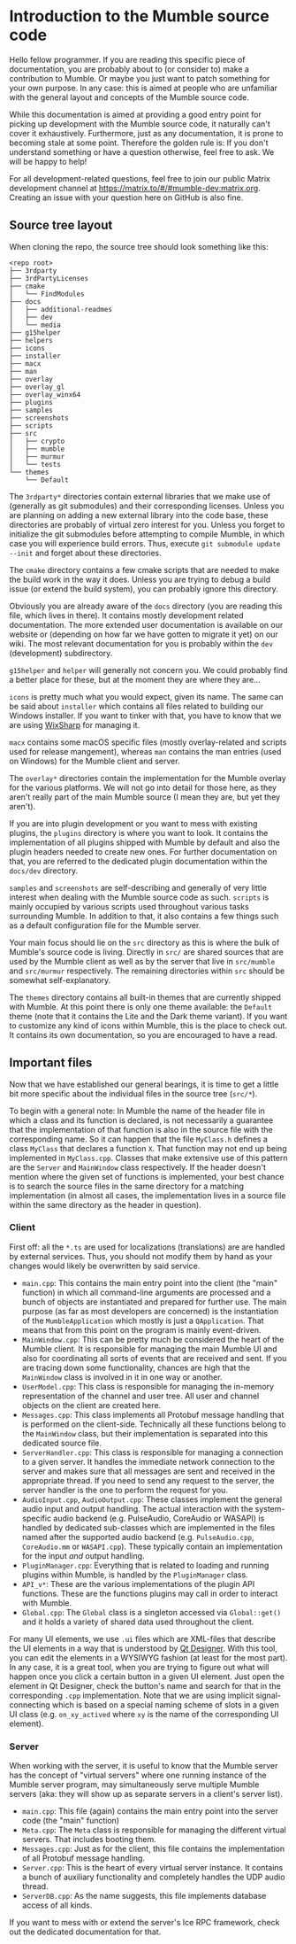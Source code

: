 # Introduction to the Mumble source code

Hello fellow programmer. If you are reading this specific piece of documentation, you are probably about to (or consider to) make a contribution to
Mumble. Or maybe you just want to patch something for your own purpose. In any case: this is aimed at people who are unfamiliar with the general
layout and concepts of the Mumble source code.

While this documentation is aimed at providing a good entry point for picking up development with the Mumble source code, it naturally can't cover it
exhaustively. Furthermore, just as any documentation, it is prone to becoming stale at some point. Therefore the golden rule is: If you don't
understand something or have a question otherwise, feel free to ask. We will be happy to help!

For all development-related questions, feel free to join our public Matrix development channel at https://matrix.to/#/#mumble-dev:matrix.org. Creating
an issue with your question here on GitHub is also fine.


## Source tree layout

When cloning the repo, the source tree should look something like this:
```
<repo root>
├── 3rdparty
├── 3rdPartyLicenses
├── cmake
│   └── FindModules
├── docs
│   ├── additional-readmes
│   ├── dev
│   └── media
├── g15helper
├── helpers
├── icons
├── installer
├── macx
├── man
├── overlay
├── overlay_gl
├── overlay_winx64
├── plugins
├── samples
├── screenshots
├── scripts
├── src
│   ├── crypto
│   ├── mumble
│   ├── murmur
│   └── tests
└── themes
    └── Default
```

The `3rdparty*` directories contain external libraries that we make use of (generally as git submodules) and their corresponding licenses. Unless you
are planning on adding a new external library into the code base, these directories are probably of virtual zero interest for you. Unless you forget
to initialize the git submodules before attempting to compile Mumble, in which case you will experience build errors. Thus, execute `git submodule
update --init` and forget about these directories.

The `cmake` directory contains a few cmake scripts that are needed to make the build work in the way it does. Unless you are trying to debug a build
issue (or extend the build system), you can probably ignore this directory.

Obviously you are already aware of the `docs` directory (you are reading this file, which lives in there). It contains mostly development related
documentation. The more extended user documentation is available on our website or (depending on how far we have gotten to migrate it yet) on our
wiki. The most relevant documentation for you is probably within the `dev` (development) subdirectory.

`g15helper` and `helper` will generally not concern you. We could probably find a better place for these, but at the moment they are where they are…

`icons` is pretty much what you would expect, given its name. The same can be said about `installer` which contains all files related to building our
Windows installer. If you want to tinker with that, you have to know that we are using [WixSharp](https://github.com/oleg-shilo/wixsharp) for managing
it.

`macx` contains some macOS specific files (mostly overlay-related and scripts used for release mangement), whereas `man` contains the man entries
(used on Windows) for the Mumble client and server.

The `overlay*` directories contain the implementation for the Mumble overlay for the various platforms. We will not go into detail for those here, as
they aren't really part of the main Mumble source (I mean they are, but yet they aren't).

If you are into plugin development or you want to mess with existing plugins, the `plugins` directory is where you want to look. It contains the
implementation of all plugins shipped with Mumble by default and also the plugin headers needed to create new ones. For further documentation on that,
you are referred to the dedicated plugin documentation within the `docs/dev` directory.

`samples` and `screenshots` are self-describing and generally of very little interest when dealing with the Mumble source code as such. `scripts` is
mainly occupied by various scripts used throughout various tasks surrounding Mumble. In addition to that, it also contains a few things such as a
default configuration file for the Mumble server.

Your main focus should lie on the `src` directory as this is where the bulk of Mumble's source code is living. Directly in `src/` are shared sources
that are used by the Mumble client as well as by the server that live in `src/mumble` and `src/murmur` respectively. The remaining directories within
`src` should be somewhat self-explanatory.

The `themes` directory contains all built-in themes that are currently shipped with Mumble. At this point there is only one theme available: the
`Default` theme (note that it contains the Lite and the Dark theme variant). If you want to customize any kind of icons within Mumble, this is the
place to check out. It contains its own documentation, so you are encouraged to have a read.


## Important files

Now that we have established our general bearings, it is time to get a little bit more specific about the individual files in the source tree
(`src/*`).

To begin with a general note: In Mumble the name of the header file in which a class and its function is declared, is not necessarily a guarantee that
the implementation of that function is also in the source file with the corresponding name. So it can happen that the file `MyClass.h` defines a class
`MyClass` that declares a function `X`. That function may not end up being implemented in `MyClass.cpp`. Classes that make extensive use of this
pattern are the `Server` and `MainWindow` class respectively. If the header doesn't mention where the given set of functions is implemented, your best
chance is to search the source files in the same directory for a matching implementation (in almost all cases, the implementation lives in a source
file within the same directory as the header in question).


### Client

First off: all the `*.ts` are used for localizations (translations) are are handled by external services. Thus, you should not modify them by hand
as your changes would likely be overwritten by said service.

- `main.cpp`: This contains the main entry point into the client (the "main" function) in which all command-line arguments are processed and a bunch
  of objects are instantiated and prepared for further use. The main purpose (as far as most developers are concerned) is the instantiation of the
  `MumbleApplication` which mostly is just a `QApplication`. That means that from this point on the program is mainly event-driven.
- `MainWindow.cpp`: This can be pretty much be considered the heart of the Mumble client. It is responsible for managing the main Mumble UI and also
  for coordinating all sorts of events that are received and sent. If you are tracing down some functionality, chances are high that the `MainWindow`
  class is involved in it in one way or another.
- `UserModel.cpp`: This class is responsible for managing the in-memory representation of the channel and user tree. All user and channel objects on
  the client are created here.
- `Messages.cpp`: This class implements all Protobuf message handling that is performed on the client-side. Technically all these functions belong to
  the `MainWindow` class, but their implementation is separated into this dedicated source file.
- `ServerHandler.cpp`: This class is responsible for managing a connection to a given server. It handles the immediate network connection to the
  server and makes sure that all messages are sent and received in the appropriate thread. If you need to send any request to the server, the server
  handler is the one to perform the request for you.
- `AudioInput.cpp`, `AudioOutput.cpp`: These classes implement the general audio input and output handling. The actual interaction with the
  system-specific audio backend (e.g. PulseAudio, CoreAudio or WASAPI) is handled by dedicated sub-classes which are implemented in the files named
  after the supported audio backend (e.g. `PulseAudio.cpp`, `CoreAudio.mm` or `WASAPI.cpp`). These typically contain an implementation for the input
  _and_ output handling.
- `PluginManager.cpp`: Everything that is related to loading and running plugins within Mumble, is handled by the `PluginManager` class.
- `API_v*`: These are the various implementations of the plugin API functions. These are the functions plugins may call in order to interact with
  Mumble.
- `Global.cpp`: The `Global` class is a singleton accessed via `Global::get()` and it holds a variety of shared data used throughout the client.

For many UI elements, we use `.ui` files which are XML-files that describe the UI elements in a way that is understood by
[Qt Designer](https://doc.qt.io/qt-5/qtdesigner-manual.html). With this tool, you can edit the elements in a WYSIWYG fashion (at least for the most
part). In any case, it is a great tool, when you are trying to figure out what will happen once you click a certain button in a given UI element. Just
open the element in Qt Designer, check the button's name and search for that in the corresponding `.cpp` implementation. Note that we are using
implicit signal-connecting which is based on a special naming scheme of slots in a given UI class (e.g. `on_xy_actived` where `xy` is the name of the
corresponding UI element).


### Server

When working with the server, it is useful to know that the Mumble server has the concept of "virtual servers" where one running instance of the
Mumble server program, may simultaneously serve multiple Mumble servers (aka: they will show up as separate servers in a client's server list).

- `main.cpp`: This file (again) contains the main entry point into the server code (the "main" function)
- `Meta.cpp`: The `Meta` class is responsible for managing the different virtual servers. That includes booting them.
- `Messages.cpp`: Just as for the client, this file contains the implementation of all Protobuf message handling.
- `Server.cpp`: This is the heart of every virtual server instance. It contains a bunch of auxiliary functionality and completely handles the UDP
  audio thread.
- `ServerDB.cpp`: As the name suggests, this file implements database access of all kinds.

If you want to mess with or extend the server's Ice RPC framework, check out the dedicated documentation for that.

